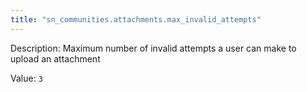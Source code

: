 ```yaml
---
title: "sn_communities.attachments.max_invalid_attempts"
---
```


Description: Maximum number of invalid attempts a user can make to upload an attachment

Value: `3`